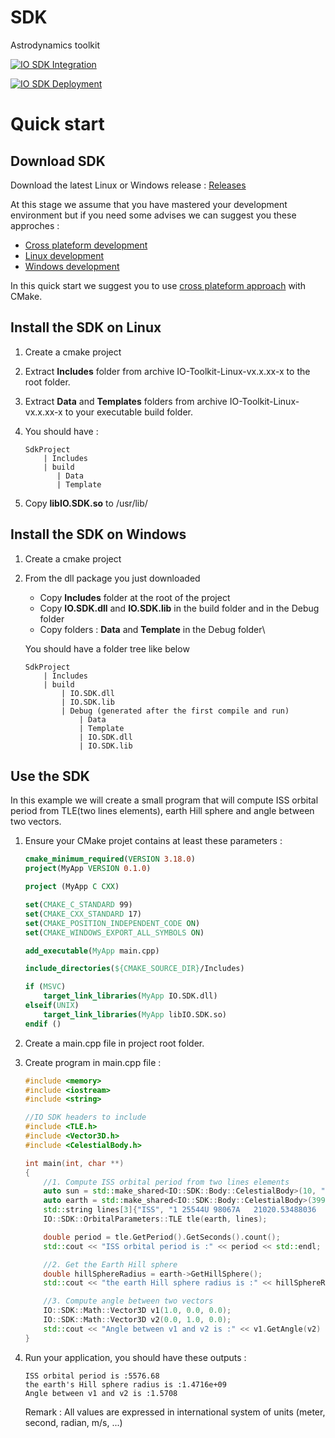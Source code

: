 # SDK
Astrodynamics toolkit

[![IO SDK Integration](https://github.com/IO-Aerospace-software-engineering/SDK/actions/workflows/cmake.yml/badge.svg?branch=develop)](https://github.com/IO-Aerospace-software-engineering/SDK/actions/workflows/cmake.yml)

[![IO SDK Deployment](https://github.com/IO-Aerospace-software-engineering/SDK/actions/workflows/deployment.yml/badge.svg)](https://github.com/IO-Aerospace-software-engineering/SDK/actions/workflows/deployment.yml)


# Quick start
## Download SDK
Download the latest Linux or Windows release :
[Releases](https://github.com/IO-Aerospace-software-engineering/SDK/releases)

At this stage we assume that you have mastered your development environment but if you need some advises we can suggest you these approches :
- [Cross plateform development](https://code.visualstudio.com/docs/cpp/cmake-linux)
- [Linux development](https://code.visualstudio.com/docs/cpp/config-linux)
- [Windows development](https://code.visualstudio.com/docs/cpp/config-mingw)

In this quick start we suggest you to use [cross plateform approach](https://code.visualstudio.com/docs/cpp/cmake-linux) with CMake.

## Install the SDK on Linux

1. Create a cmake project

2. Extract **Includes** folder from archive IO-Toolkit-Linux-vx.x.xx-x to the root folder.

3. Extract **Data** and **Templates** folders from archive IO-Toolkit-Linux-vx.x.xx-x to your executable build folder.

4. You should have :
    ```
    SdkProject
        | Includes
        | build
           | Data
           | Template
    ```
5. Copy **libIO.SDK.so<span>** to /usr/lib/

## Install the SDK on Windows

1. Create a cmake project

2. From the dll package you just downloaded
   - Copy **Includes** folder at the root of the project
   - Copy **IO.SDK.dll** and **IO.SDK.lib** in the build folder and in the Debug folder
   - Copy folders : **Data** and **Template** in the Debug folder\ 

    You should have a folder tree like below

    ```
    SdkProject
        | Includes
        | build
            | IO.SDK.dll
            | IO.SDK.lib
            | Debug (generated after the first compile and run)
                | Data
                | Template
                | IO.SDK.dll
                | IO.SDK.lib
    ```


## Use the SDK

In this example we will create a small program that will compute ISS orbital period from TLE(two lines elements), earth Hill sphere and angle between two vectors. 

1. Ensure your CMake projet contains at least these parameters :
    ```CMAKE
    cmake_minimum_required(VERSION 3.18.0)
    project(MyApp VERSION 0.1.0)

    project (MyApp C CXX)

    set(CMAKE_C_STANDARD 99)
    set(CMAKE_CXX_STANDARD 17)
    set(CMAKE_POSITION_INDEPENDENT_CODE ON)
    set(CMAKE_WINDOWS_EXPORT_ALL_SYMBOLS ON)

    add_executable(MyApp main.cpp)

    include_directories(${CMAKE_SOURCE_DIR}/Includes)

    if (MSVC)
        target_link_libraries(MyApp IO.SDK.dll)
    elseif(UNIX)
        target_link_libraries(MyApp libIO.SDK.so)
    endif ()
    ```

2. Create a main.cpp file in project root folder.

3. Create program in main.cpp file :
    ```C++
    #include <memory>
    #include <iostream>
    #include <string>

    //IO SDK headers to include
    #include <TLE.h>
    #include <Vector3D.h>
    #include <CelestialBody.h>    

    int main(int, char **)
    {
        //1. Compute ISS orbital period from two lines elements
        auto sun = std::make_shared<IO::SDK::Body::CelestialBody>(10, "sun");
        auto earth = std::make_shared<IO::SDK::Body::CelestialBody>(399, "earth", sun);
        std::string lines[3]{"ISS", "1 25544U 98067A   21020.53488036  .00016717  00000-0  10270-3 0  9054", "2 25544  51.6423 353.0312 0000493 320.8755  39.2360 15.49309423 25703"};
        IO::SDK::OrbitalParameters::TLE tle(earth, lines);

        double period = tle.GetPeriod().GetSeconds().count();
        std::cout << "ISS orbital period is :" << period << std::endl;

        //2. Get the Earth Hill sphere
        double hillSphereRadius = earth->GetHillSphere();
        std::cout << "the earth Hill sphere radius is :" << hillSphereRadius << std::endl;

        //3. Compute angle between two vectors
        IO::SDK::Math::Vector3D v1(1.0, 0.0, 0.0);
        IO::SDK::Math::Vector3D v2(0.0, 1.0, 0.0);
        std::cout << "Angle between v1 and v2 is :" << v1.GetAngle(v2) << std::endl;
    }
    ```
4. Run your application, you should have these outputs :
    ```CMD
    ISS orbital period is :5576.68
    the earth's Hill sphere radius is :1.4716e+09
    Angle between v1 and v2 is :1.5708
    ```
    Remark : All values are expressed in international system of units (meter, second, radian, m/s, ...)
